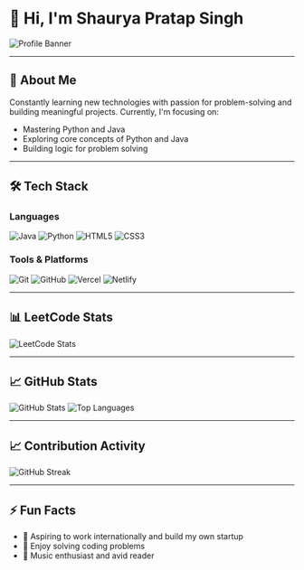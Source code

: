 # 👋 Hi, I'm Shaurya Pratap Singh

![Profile Banner](https://capsule-render.vercel.app/api?text=Vexyenv&animation=fadeIn&type=waving&color=gradient&height=100)

---

## 🧭 About Me

Constantly learning new technologies with passion for problem-solving and building meaningful projects. Currently, I'm focusing on:

- Mastering Python and Java
- Exploring core concepts of Python and Java
- Building logic for problem solving

---

## 🛠️ Tech Stack

### Languages

![Java](https://img.shields.io/badge/Java-007396?style=flat&logo=openjdk&logoColor=white)
![Python](https://img.shields.io/badge/Python-3776AB?style=flat&logo=python&logoColor=white)
![HTML5](https://img.shields.io/badge/HTML5-E34F26?style=flat&logo=html5&logoColor=white)
![CSS3](https://img.shields.io/badge/CSS3-1572B6?style=flat&logo=css3&logoColor=white)

### Tools & Platforms

![Git](https://img.shields.io/badge/Git-F05032?style=flat&logo=git&logoColor=white)
![GitHub](https://img.shields.io/badge/GitHub-181717?style=flat&logo=github&logoColor=white)
![Vercel](https://img.shields.io/badge/Vercel-000000?style=flat&logo=vercel&logoColor=white)
![Netlify](https://img.shields.io/badge/Netlify-00C7B7?style=flat&logo=netlify&logoColor=white)

---

## 📊 LeetCode Stats

![LeetCode Stats](https://leetcode-badge-sage.vercel.app/badge/vexyenv?theme=dark&bgColor=282828)

---

## 📈 GitHub Stats

![GitHub Stats](https://github-readme-stats.vercel.app/api?username=vexyenv&show_icons=true&theme=radical)
![Top Languages](https://github-readme-stats.vercel.app/api/top-langs/?username=vexyenv&layout=compact&theme=radical)

---

## 📈 Contribution Activity

![GitHub Streak](https://github-readme-streak-stats.herokuapp.com/?user=vexyenv&theme=radical)

---

## ⚡ Fun Facts

- 🎯 Aspiring to work internationally and build my own startup
- 🧠 Enjoy solving coding problems
- 🎵 Music enthusiast and avid reader
